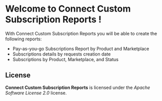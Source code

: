 # Welcome to Connect Custom Subscription Reports !


With Connect Custom Subscription Reports you will be able to create the following reports:
* Pay-as-you-go Subscriptions Report by Product and Marketplace
* Subscriptions details by requests creation date
* Subscriptions by Product, Marketplace, and Status



## License

**Connect Custom Subscription Reports** is licensed under the *Apache Software License 2.0* license.
